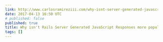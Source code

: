 ```yaml
---
link: http://www.carlosramireziii.com/why-isnt-server-generated-javascript-more-popular.html
date: 2017-04-13 16:50 UTC
# published: false
published: true
title: Why isn't Rails Server Generated JavaScript Responses more popular
tags: []
---
```



